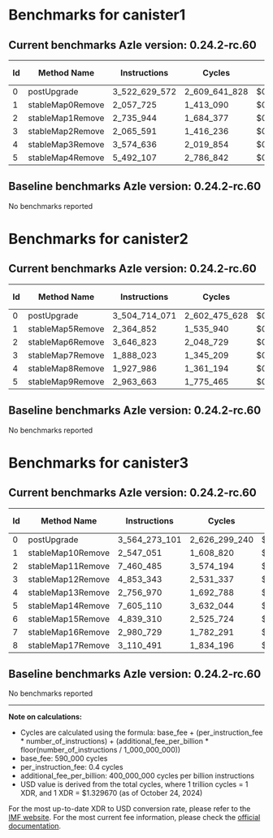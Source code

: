 # Benchmarks for canister1

## Current benchmarks Azle version: 0.24.2-rc.60

| Id  | Method Name      | Instructions  | Cycles        | USD           | USD/Million Calls |
| --- | ---------------- | ------------- | ------------- | ------------- | ----------------- |
| 0   | postUpgrade      | 3_522_629_572 | 2_609_641_828 | $0.0034699624 | $3_469.96         |
| 1   | stableMap0Remove | 2_057_725     | 1_413_090     | $0.0000018789 | $1.87             |
| 2   | stableMap1Remove | 2_735_944     | 1_684_377     | $0.0000022397 | $2.23             |
| 3   | stableMap2Remove | 2_065_591     | 1_416_236     | $0.0000018831 | $1.88             |
| 4   | stableMap3Remove | 3_574_636     | 2_019_854     | $0.0000026857 | $2.68             |
| 5   | stableMap4Remove | 5_492_107     | 2_786_842     | $0.0000037056 | $3.70             |

## Baseline benchmarks Azle version: 0.24.2-rc.60

No benchmarks reported

# Benchmarks for canister2

## Current benchmarks Azle version: 0.24.2-rc.60

| Id  | Method Name      | Instructions  | Cycles        | USD           | USD/Million Calls |
| --- | ---------------- | ------------- | ------------- | ------------- | ----------------- |
| 0   | postUpgrade      | 3_504_714_071 | 2_602_475_628 | $0.0034604338 | $3_460.43         |
| 1   | stableMap5Remove | 2_364_852     | 1_535_940     | $0.0000020423 | $2.04             |
| 2   | stableMap6Remove | 3_646_823     | 2_048_729     | $0.0000027241 | $2.72             |
| 3   | stableMap7Remove | 1_888_023     | 1_345_209     | $0.0000017887 | $1.78             |
| 4   | stableMap8Remove | 1_927_986     | 1_361_194     | $0.0000018099 | $1.80             |
| 5   | stableMap9Remove | 2_963_663     | 1_775_465     | $0.0000023608 | $2.36             |

## Baseline benchmarks Azle version: 0.24.2-rc.60

No benchmarks reported

# Benchmarks for canister3

## Current benchmarks Azle version: 0.24.2-rc.60

| Id  | Method Name       | Instructions  | Cycles        | USD           | USD/Million Calls |
| --- | ----------------- | ------------- | ------------- | ------------- | ----------------- |
| 0   | postUpgrade       | 3_564_273_101 | 2_626_299_240 | $0.0034921113 | $3_492.11         |
| 1   | stableMap10Remove | 2_547_051     | 1_608_820     | $0.0000021392 | $2.13             |
| 2   | stableMap11Remove | 7_460_485     | 3_574_194     | $0.0000047525 | $4.75             |
| 3   | stableMap12Remove | 4_853_343     | 2_531_337     | $0.0000033658 | $3.36             |
| 4   | stableMap13Remove | 2_756_970     | 1_692_788     | $0.0000022508 | $2.25             |
| 5   | stableMap14Remove | 7_605_110     | 3_632_044     | $0.0000048294 | $4.82             |
| 6   | stableMap15Remove | 4_839_310     | 2_525_724     | $0.0000033584 | $3.35             |
| 7   | stableMap16Remove | 2_980_729     | 1_782_291     | $0.0000023699 | $2.36             |
| 8   | stableMap17Remove | 3_110_491     | 1_834_196     | $0.0000024389 | $2.43             |

## Baseline benchmarks Azle version: 0.24.2-rc.60

No benchmarks reported

---

**Note on calculations:**

-   Cycles are calculated using the formula: base_fee + (per_instruction_fee \* number_of_instructions) + (additional_fee_per_billion \* floor(number_of_instructions / 1_000_000_000))
-   base_fee: 590_000 cycles
-   per_instruction_fee: 0.4 cycles
-   additional_fee_per_billion: 400_000_000 cycles per billion instructions
-   USD value is derived from the total cycles, where 1 trillion cycles = 1 XDR, and 1 XDR = $1.329670 (as of October 24, 2024)

For the most up-to-date XDR to USD conversion rate, please refer to the [IMF website](https://www.imf.org/external/np/fin/data/rms_sdrv.aspx).
For the most current fee information, please check the [official documentation](https://internetcomputer.org/docs/current/developer-docs/gas-cost#execution).
